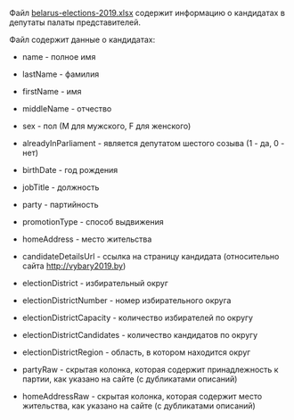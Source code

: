 Файл [belarus-elections-2019.xlsx](./belarus-elections-2019.xlsx) содержит информацию о кандидатах в депутаты палаты представителей.

Файл содержит данные о кандидатах:
- name - полное имя
- lastName - фамилия
- firstName - имя
- middleName - отчество
- sex - пол (М для мужского, F для женского)
- alreadyInParliament - является депутатом шестого созыва (1 - да, 0 - нет)
- birthDate - год рождения
- jobTitle - должность
- party - партийность
- promotionType - способ выдвижения
- homeAddress - место жительства

- candidateDetailsUrl - ссылка на страницу кандидата (относительно сайта http://vybary2019.by)
- electionDistrict - избирательный округ
- electionDistrictNumber - номер избирательного округа
- electionDistrictCapacity - количество избирателей по округу
- electionDistrictCandidates - количество кандидатов по округу
- electionDistrictRegion - область, в котором находится округ

- partyRaw - скрытая колонка, которая содержит принадлежность к партии, как указано на сайте (с дубликатами описаний)
- homeAddressRaw - скрытая колонка, которая содержит место жительства, как указано на сайте (с дубликатами описаний)
